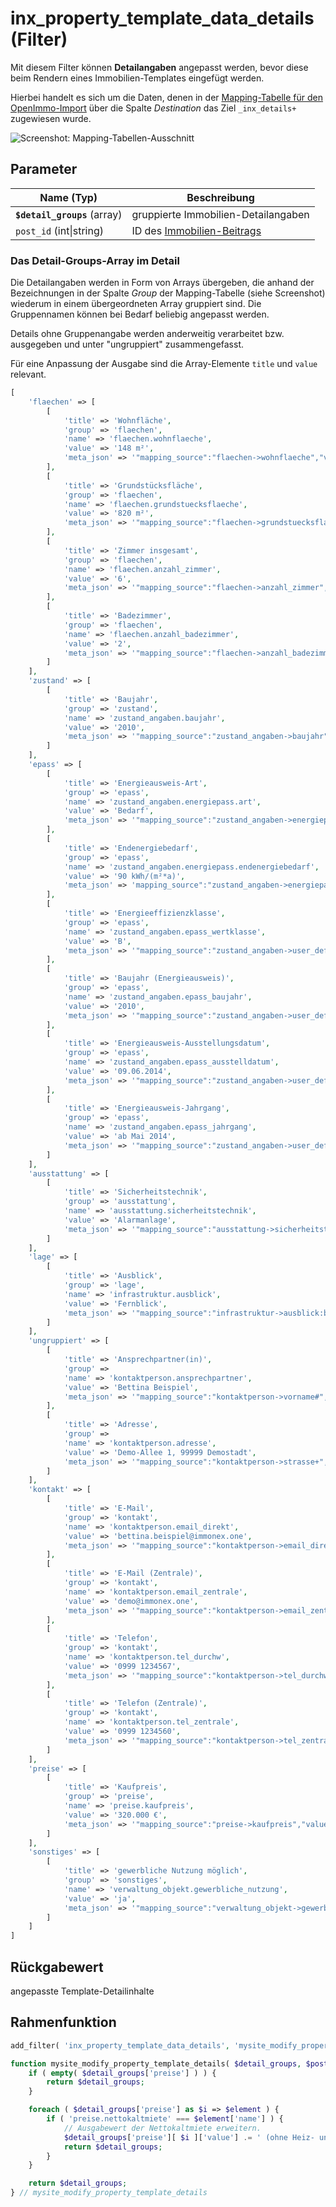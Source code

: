 # inx_property_template_data_details (Filter)

Mit diesem Filter können **Detailangaben** angepasst werden, bevor diese beim Rendern eines Immobilien-Templates eingefügt werden.

Hierbei handelt es sich um die Daten, denen in der [Mapping-Tabelle für den OpenImmo-Import](../schnellstart/import) über die Spalte *Destination* das Ziel `_inx_details+` zugewiesen wurde.

![Screenshot: Mapping-Tabellen-Ausschnitt](../assets/scst-mapping-details.png)

## Parameter

| Name (Typ) | Beschreibung |
| ---------- | ------------ |
| **`$detail_groups`** (array) | gruppierte Immobilien-Detailangaben |
| `post_id` (int\|string) | ID des [Immobilien-Beitrags](/beitragsarten-taxonomien) |

### Das Detail-Groups-Array im Detail

Die Detailangaben werden in Form von Arrays übergeben, die anhand der Bezeichnungen in der Spalte *Group* der Mapping-Tabelle (siehe Screenshot) wiederum in einem übergeordneten Array gruppiert sind. Die Gruppennamen können bei Bedarf beliebig angepasst werden.

Details ohne Gruppenangabe werden anderweitig verarbeitet bzw. ausgegeben und unter "ungruppiert" zusammengefasst.

Für eine Anpassung der Ausgabe sind die Array-Elemente `title` und `value` relevant.

```php
[
	'flaechen' => [
		[
			'title' => 'Wohnfläche',
			'group' => 'flaechen',
			'name' => 'flaechen.wohnflaeche',
			'value' => '148 m²',
			'meta_json' => '"mapping_source":"flaechen->wohnflaeche","value_before_filter":"148.0"'
		],
		[
			'title' => 'Grundstücksfläche',
			'group' => 'flaechen',
			'name' => 'flaechen.grundstuecksflaeche',
			'value' => '820 m²',
			'meta_json' => '"mapping_source":"flaechen->grundstuecksflaeche","value_before_filter":"820.0"'
		],
		[
			'title' => 'Zimmer insgesamt',
			'group' => 'flaechen',
			'name' => 'flaechen.anzahl_zimmer',
			'value' => '6',
			'meta_json' => '"mapping_source":"flaechen->anzahl_zimmer","value_before_filter":"6.0"'
		],
		[
			'title' => 'Badezimmer',
			'group' => 'flaechen',
			'name' => 'flaechen.anzahl_badezimmer',
			'value' => '2',
			'meta_json' => '"mapping_source":"flaechen->anzahl_badezimmer","value_before_filter":"2"'
		]
	],
	'zustand' => [
		[
			'title' => 'Baujahr',
			'group' => 'zustand',
			'name' => 'zustand_angaben.baujahr',
			'value' => '2010',
			'meta_json' => '"mapping_source":"zustand_angaben->baujahr","value_before_filter":"2010"'
		]
	],
	'epass' => [
		[
			'title' => 'Energieausweis-Art',
			'group' => 'epass',
			'name' => 'zustand_angaben.energiepass.art',
			'value' => 'Bedarf',
			'meta_json' => '"mapping_source":"zustand_angaben->energiepass->art","value_before_filter":"BEDARF"'
		],
		[
			'title' => 'Endenergiebedarf',
			'group' => 'epass',
			'name' => 'zustand_angaben.energiepass.endenergiebedarf',
			'value' => '90 kWh/(m²*a)',
			'meta_json' => 'mapping_source":"zustand_angaben->energiepass->endenergiebedarf","value_before_filter":"90"'
		],
		[
			'title' => 'Energieeffizienzklasse',
			'group' => 'epass',
			'name' => 'zustand_angaben.epass_wertklasse',
			'value' => 'B',
			'meta_json' => '"mapping_source":"zustand_angaben->user_defined_simplefield:feldname:epass_wertklasse","value_before_filter":"B"'
		],
		[
			'title' => 'Baujahr (Energieausweis)',
			'group' => 'epass',
			'name' => 'zustand_angaben.epass_baujahr',
			'value' => '2010',
			'meta_json' => '"mapping_source":"zustand_angaben->user_defined_simplefield:feldname:epass_baujahr","value_before_filter":"2010"'
		],
		[
			'title' => 'Energieausweis-Ausstellungsdatum',
			'group' => 'epass',
			'name' => 'zustand_angaben.epass_ausstelldatum',
			'value' => '09.06.2014',
			'meta_json' => '"mapping_source":"zustand_angaben->user_defined_simplefield:feldname:epass_ausstelldatum","value_before_filter":"2014-06-09"'
		],
		[
			'title' => 'Energieausweis-Jahrgang',
			'group' => 'epass',
			'name' => 'zustand_angaben.epass_jahrgang',
			'value' => 'ab Mai 2014',
			'meta_json' => '"mapping_source":"zustand_angaben->user_defined_simplefield:feldname:epass_jahrgang","value_before_filter":"2014"'
		]
	],
	'ausstattung' => [
		[
			'title' => 'Sicherheitstechnik',
			'group' => 'ausstattung',
			'name' => 'ausstattung.sicherheitstechnik',
			'value' => 'Alarmanlage',
			'meta_json' => '"mapping_source":"ausstattung->sicherheitstechnik:ALARMANLAGE+","value_before_filter":"Alarmanlage"'
		]
	],
	'lage' => [
		[
			'title' => 'Ausblick',
			'group' => 'lage',
			'name' => 'infrastruktur.ausblick',
			'value' => 'Fernblick',
			'meta_json' => '"mapping_source":"infrastruktur->ausblick:blick:FERNE","value_before_filter":"Fernblick"'
		]
	],
	'ungruppiert' => [
		[
			'title' => 'Ansprechpartner(in)',
			'group' => 
			'name' => 'kontaktperson.ansprechpartner',
			'value' => 'Bettina Beispiel',
			'meta_json' => '"mapping_source":"kontaktperson->vorname#","value_before_filter":"Bettina Beispiel"',
		],
		[
			'title' => 'Adresse',
			'group' => 
			'name' => 'kontaktperson.adresse',
			'value' => 'Demo-Allee 1, 99999 Demostadt',
			'meta_json' => '"mapping_source":"kontaktperson->strasse+","value_before_filter":"Demo-Allee 1, 99999 Demostadt"'
		]
	],
	'kontakt' => [
		[
			'title' => 'E-Mail',
			'group' => 'kontakt',
			'name' => 'kontaktperson.email_direkt',
			'value' => 'bettina.beispiel@immonex.one',
			'meta_json' => '"mapping_source":"kontaktperson->email_direkt","value_before_filter":"bettina.beispiel@immonex.one"',
		],
		[
			'title' => 'E-Mail (Zentrale)',
			'group' => 'kontakt',
			'name' => 'kontaktperson.email_zentrale',
			'value' => 'demo@immonex.one',
			'meta_json' => '"mapping_source":"kontaktperson->email_zentrale","value_before_filter":"demo@immonex.one"'
		],
		[
			'title' => 'Telefon',
			'group' => 'kontakt',
			'name' => 'kontaktperson.tel_durchw',
			'value' => '0999 1234567',
			'meta_json' => '"mapping_source":"kontaktperson->tel_durchw","value_before_filter":"0999 1234567"'
		],
		[
			'title' => 'Telefon (Zentrale)',
			'group' => 'kontakt',
			'name' => 'kontaktperson.tel_zentrale',
			'value' => '0999 1234560',
			'meta_json' => '"mapping_source":"kontaktperson->tel_zentrale","value_before_filter":"0999 1234560"'
		]
	],
	'preise' => [
		[
			'title' => 'Kaufpreis',
			'group' => 'preise',
			'name' => 'preise.kaufpreis',
			'value' => '320.000 €',
			'meta_json' => '"mapping_source":"preise->kaufpreis","value_before_filter":"320000.0"'
		]
	],
	'sonstiges' => [
		[
			'title' => 'gewerbliche Nutzung möglich',
			'group' => 'sonstiges',
			'name' => 'verwaltung_objekt.gewerbliche_nutzung',
			'value' => 'ja',
			'meta_json' => '"mapping_source":"verwaltung_objekt->gewerbliche_nutzung","value_before_filter":true'
		]
	]
]
```

## Rückgabewert

angepasste Template-Detailinhalte

## Rahmenfunktion

[](_info-snippet-einbindung.md ':include')

```php
add_filter( 'inx_property_template_data_details', 'mysite_modify_property_template_details', 10, 2 );

function mysite_modify_property_template_details( $detail_groups, $post_id ) {
	if ( empty( $detail_groups['preise'] ) ) {
		return $detail_groups;
	}

	foreach ( $detail_groups['preise'] as $i => $element ) {
		if ( 'preise.nettokaltmiete' === $element['name'] ) {
			// Ausgabewert der Nettokaltmiete erweitern.
			$detail_groups['preise'][ $i ]['value'] .= ' (ohne Heiz- und Betriebskosten)';
			return $detail_groups;
		}
	}

	return $detail_groups;
} // mysite_modify_property_template_details
```

[](_backlink.md ':include')